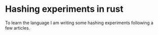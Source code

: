 # Hashing experiments in rust

To learn the language I am writing some hashing experiments following a few articles.
